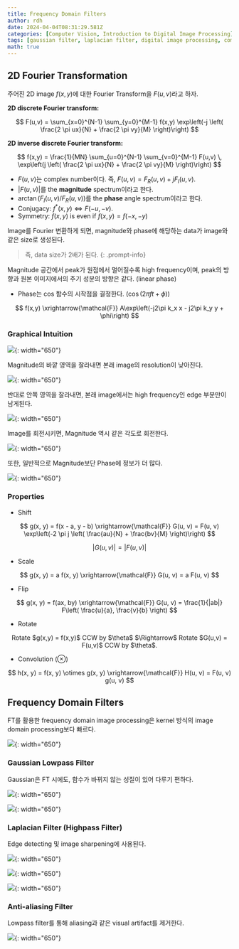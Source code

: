 ```yaml
---
title: Frequency Domain Filters
author: rdh
date: 2024-04-04T08:31:29.581Z
categories: [Computer Vision, Introduction to Digital Image Processing]
tags: [gaussian filter, laplacian filter, digital image processing, computer vision]
math: true
---
```

## 2D Fourier Transformation
주어진 2D image $f(x,y)$에 대한 Fourier Transform을 $F(u,v)$라고 하자.

**2D discrete Fourier transform:**

$$
F(u,v) = \sum_{x=0}^{N-1} \sum_{y=0}^{M-1} f(x,y) \exp\left(-j \left( \frac{2 \pi ux}{N} + \frac{2 \pi vy}{M} \right)\right)
$$

**2D inverse discrete Fourier transform:**

$$
f(x,y) = \frac{1}{MN} \sum_{u=0}^{N-1} \sum_{v=0}^{M-1} F(u,v) \, \exp\left(j \left( \frac{2 \pi ux}{N} + \frac{2 \pi vy}{M} \right)\right)
$$

* $F(u,v)$는 complex number이다. 즉, $F(u,v) = F_R(u,v)+jF_I(u,v)$.
* $\vert F(u,v)\vert$를 the **magnitude** spectrum이라고 한다.
* $\arctan (F_I(u,v) / F_R(u,v))$를 the **phase** angle spectrum이라고 한다.
* Conjugacy: $f^\ast (x,y) \Leftrightarrow F(-u, -v)$.
* Symmetry: $f(x,y)$ is even if $f(x,y) = f(-x, -y)$

Image를 Fourier 변환하게 되면, magnitude와 phase에 해당하는 data가 image와 같은 size로 생성된다.

> 즉, data size가 2배가 된다.
{: .prompt-info}

Magnitude 공간에서 peak가 원점에서 멀어질수록 high frequency이며, peak의 방향과 원본 이미지에서의 주기 성분의 방향은 같다. (linear phase)
* Phase는 cos 함수의 시작점을 결정한다. ($\cos(2\pi ft+\phi))$

$$
f(x,y) \xrightarrow{\mathcal{F}} A\exp\left(-j2\pi k_x x - j2\pi k_y y + \phi\right)
$$

### Graphical Intuition
![](/assets/img/frequency-domain-filters-01.png){: width="650"}

Magnitude의 바깥 영역을 잘라내면 본래 image의 resolution이 낮아진다.

![](/assets/img/frequency-domain-filters-02.png){: width="650"}

반대로 안쪽 영역을 잘라내면, 본래 image에서는 high frequency인 edge 부분만이 남게된다.

![](/assets/img/frequency-domain-filters-03.png){: width="650"}

Image를 회전시키면, Magnitude 역시 같은 각도로 회전한다.

![](/assets/img/frequency-domain-filters-04.png){: width="650"}

또한, 일반적으로 Magnitude보단 Phase에 정보가 더 많다.

![](/assets/img/frequency-domain-filters-05.png){: width="650"}

### Properties
* Shift

$$
g(x, y) = f(x - a, y - b) \xrightarrow{\mathcal{F}} G(u, v) = F(u, v) \exp\left(-2 \pi j \left( \frac{au}{N} + \frac{bv}{M} \right)\right)
$$

$$
|G(u, v)| = |F(u, v)|
$$

* Scale

$$
g(x, y) = a f(x, y) \xrightarrow{\mathcal{F}} G(u, v) = a F(u, v)
$$

* Flip

$$
g(x, y) = f(ax, by) \xrightarrow{\mathcal{F}} G(u, v) = \frac{1}{|ab|} F\left( \frac{u}{a}, \frac{v}{b} \right)
$$

* Rotate 

<center>Rotate $g(x,y) = f(x,y)$ CCW by $\theta$ $\Rightarrow$ Rotate $G(u,v) = F(u,v)$ CCW by $\theta$.</center>

* Convolution ($\otimes$)

$$
h(x, y) = f(x, y) \otimes g(x, y) \xrightarrow{\mathcal{F}} H(u, v) = F(u, v) g(u, v)
$$

## Frequency Domain Filters
FT를 활용한 frequency domain image processing은 kernel 방식의 image domain processing보다 빠르다.

![](/assets/img/frequency-domain-filters-06.png){: width="650"}

### Gaussian Lowpass Filter
Gaussian은 FT 시에도, 함수가 바뀌지 않는 성질이 있어 다루기 편하다.

![](/assets/img/frequency-domain-filters-11.png){: width="650"}

![](/assets/img/frequency-domain-filters-12.png){: width="650"}

### Laplacian Filter (Highpass Filter)
Edge detecting 및 image sharpening에 사용된다.

![](/assets/img/frequency-domain-filters-08.png){: width="650"}

![](/assets/img/frequency-domain-filters-09.png){: width="650"}

![](/assets/img/frequency-domain-filters-07.png){: width="650"}

### Anti-aliasing Filter
Lowpass filter를 통해 aliasing과 같은 visual artifact를 제거한다.

![](/assets/img/frequency-domain-filters-10.png){: width="650"}

